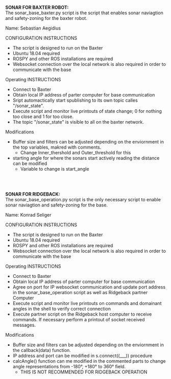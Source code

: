 **SONAR FOR BAXTER ROBOT:**
<br>
The sonar_base_baxter.py script is the script that enables sonar naviagtion and safety-zoning for the baxter robot.

Name: Sebastian Aegidius

CONFIGURATION INSTRUCTIONS
- The script is designed to run on the Baxter
- Ubuntu 18.04 required
- ROSPY and other ROS installations are required
- Websocket connection over the local network is also required in order to communicate with the base

Operating INSTRUCTIONS
- Connect to Baxter
- Obtain local IP address of parter computer for base communication
- Sript automactically start spublishing to its own topic calles "/sonar_state".
- Execute script and monitor live printouts of state change; 0 for nothing too close and 1 for too close.
- The topic "/sonar_state" is visible to all on the baxter network.
	
Modifications
- Buffer size and filters can be adjusted depending on the enviornment in the top variables, makred with comments. 
	- Change Inner_thershold and Outer_threshold for this
- starting angle for where the sonars start actively reading the distance can be modified 
	- Variable to change is start_angle
	


<br>
<br>

**SONAR FOR RIDGEBACK:**
<br>
The sonar_base_operation.py script is the only necessary script to enable sonar naviagtion and safety-zoning for the base.

Name: Konrad Seliger

CONFIGURATION INSTRUCTIONS
- The script is designed to run on the Baxter
- Ubuntu 18.04 required
- ROSPY and other ROS installations are required
- Websocket connection over the local network is also required in order to communicate with the base

Operating INSTRUCTIONS
- Connect to Baxter
- Obtain local IP address of parter computer for base communication
- Agree on port for IP websocket communication and update port address in the sonar_base_operation script as well as
	Ridgeback partner Computer
- Execute script and monitor live printouts on commands and domainant angles in the shell to verify correct connection
- Execute partner script on the Ridgeback host computer to receive commands. If necessary perform a printout of socket received
	messages.
	
Modifications
- Buffer size and filters can be adjusted depending on the enviornment in the callback(data) function. 
- IP address and port can be modified in s.connect((___)) procedure
- calcAngle() function can me modified in the commented parts to change angle representations from -180°,  +180° to 360° field. 
	- THIS IS NOT RECOMMENDED FOR RIDGEBACK OPERATION
	
